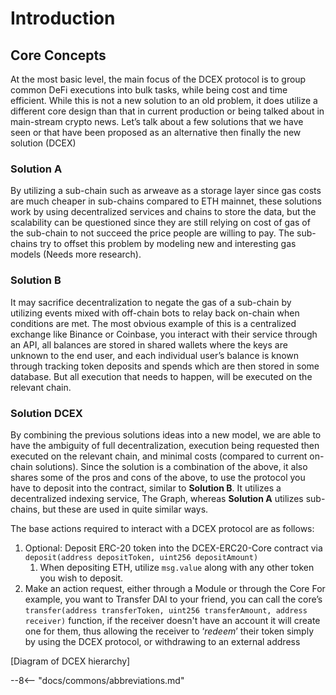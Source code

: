 # Introduction

## Core Concepts

At the most basic level, the main focus of the DCEX protocol is to group common DeFi executions into bulk tasks, while being cost and time efficient. While this is not a new solution to an old problem, it does utilize a different core design than that in current production or being talked about in main-stream crypto news. Let’s talk about a few solutions that we have seen or that have been proposed as an alternative then finally the new solution (DCEX)

### Solution A
By utilizing a sub-chain such as arweave as a storage layer since gas costs are much cheaper in sub-chains compared to ETH mainnet, these solutions work by using decentralized services and chains to store the data, but the scalability can be questioned since they are still relying on cost of gas of the sub-chain to not succeed the price people are willing to pay. The sub-chains try to offset this problem by modeling new and interesting gas models (Needs more research).

### Solution B
It may sacrifice decentralization to negate the gas of a sub-chain by utilizing events mixed with off-chain bots to relay back on-chain when conditions are met. The most obvious example of this is a centralized exchange like Binance or Coinbase, you interact with their service through an API, all balances are stored in shared wallets where the keys are unknown to the end user, and each individual user’s balance is known through tracking token deposits and spends which are then stored in some database. But all execution that needs to happen, will be executed on the relevant chain.

### Solution DCEX
By combining the previous solutions ideas into a new model, we are able to have the ambiguity of full decentralization, execution being requested then executed on the relevant chain, and minimal costs (compared to current on-chain solutions). Since the solution is a combination of the above, it also shares some of the pros and cons of the above, to use the protocol you have to deposit into the contract, similar to **Solution B**. It utilizes a decentralized indexing service, The Graph, whereas **Solution A** utilizes sub-chains, but these are used in quite similar ways.

The base actions required to interact with a DCEX protocol are as follows:

1. Optional: Deposit ERC-20 token into the DCEX-ERC20-Core contract via `deposit(address depositToken, uint256 depositAmount)`
    1. When depositing ETH, utilize `msg.value` along with any other token you wish to deposit.
2. Make an action request, either through a Module or through the Core
For example, you want to Transfer DAI to your friend, you can call the core’s  `transfer(address transferToken, uint256 transferAmount, address receiver)` function, if the receiver doesn't have an account it will create one for them, thus allowing the receiver to ‘*redeem*’ their token simply by using the DCEX protocol, or withdrawing to an external address

[Diagram of DCEX hierarchy]

--8<-- "docs/commons/abbreviations.md"